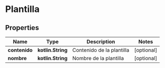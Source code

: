 
# Plantilla

## Properties
Name | Type | Description | Notes
------------ | ------------- | ------------- | -------------
**contenido** | **kotlin.String** | Contenido de la plantilla |  [optional]
**nombre** | **kotlin.String** | Nombre de la plantilla |  [optional]



